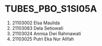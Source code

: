 # TUBES_PBO_S1SI05A
 1. 21103002			Elsa Maulida
 2. 21103083			Dela Setiowati
 3. 21103024			Annisa Dwi Rahmawati
 4. 21103025			Putri Eka Nur Alifah
